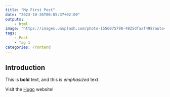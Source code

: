 ```yaml
---
title: "My First Post"
date: "2023-10-26T00:05:37+02:00"
outputs:
    - html
image: "https://images.unsplash.com/photo-1556075798-4825dfaaf498?auto=format&fit=crop&q=80&w=3552&ixlib=rb-4.0.3&ixid=M3wxMjA3fDB8MHxwaG90by1wYWdlfHx8fGVufDB8fHx8fA%3D%3D"
tags:
    - Post
    - Tag 1
categories: Frontend
---
```



## Introduction

This is **bold** text, and this is *emphasized* text.

Visit the [Hugo](https://gohugo.io) website!
